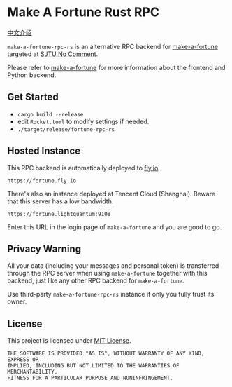# Make A Fortune Rust RPC

[中文介绍](README_zh.md)

`make-a-fortune-rpc-rs` is an alternative RPC backend for [make-a-fortune](https://github.com/skyzh/make-a-fortune)
targeted at [SJTU No Comment](http://wukefenggao.cn/).

Please refer to [make-a-fortune](https://github.com/skyzh/make-a-fortune) for more information about the frontend and Python backend.

## Get Started
- `cargo build --release`
- edit `Rocket.toml` to modify settings if needed.
- `./target/release/fortune-rpc-rs`

## Hosted Instance

This RPC backend is automatically deployed to [fly.io](https://fly.io).

`https://fortune.fly.io`

There's also an instance deployed at Tencent Cloud (Shanghai). Beware that this 
server has a low bandwidth.

`https://fortune.lightquantum:9108`

Enter this URL in the login page of `make-a-fortune` and you are good to go.

## Privacy Warning

All your data (including your messages and personal token) is transferred through 
the RPC server when using `make-a-fortune` together with this backend,
just like any other RPC backend for `make-a-fortune`.

Use third-party `make-a-fortune-rpc-rs` instance if only you fully trust its owner.

## License

This project is licensed under [MIT License](LICENSE.md).

```text
THE SOFTWARE IS PROVIDED "AS IS", WITHOUT WARRANTY OF ANY KIND, EXPRESS OR
IMPLIED, INCLUDING BUT NOT LIMITED TO THE WARRANTIES OF MERCHANTABILITY,
FITNESS FOR A PARTICULAR PURPOSE AND NONINFRINGEMENT.
```
